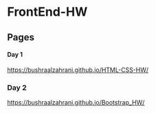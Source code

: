 # FrontEnd-HW

## Pages


#### Day 1
https://bushraalzahrani.github.io/HTML-CSS-HW/
### Day 2
https://bushraalzahrani.github.io/Bootstrap_HW/
